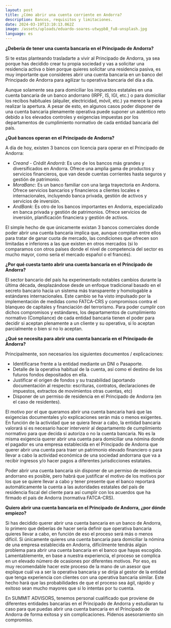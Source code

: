 ```yaml
---
layout: post
title: ¿Cómo abrir una cuenta corriente en Andorra?
description: Bancos, requisitos y limitaciones.
date: 2024-03-19T13:10:13.062Z
image: /assets/uploads/eduardo-soares-utwypb8_fu8-unsplash.jpg
language: es
---
```

**¿Debería de tener una cuenta bancaria en el Principado de Andorra?**

Si te estas planteando trasladarte a vivir al Principado de Andorra, ya sea porque has decidido crear tu propia sociedad y vas a solicitar una residencia activa o bien porque quieres solicitar una residencia pasiva, es muy importante que consideres abrir una cuenta bancaria en un banco del Principado de Andorra para agilizar tu operativa bancaria del día a día.

Aunque solamente sea para domiciliar los impuestos estatales en una cuenta bancaria de un banco andorrano (IRPF, IS, IGI, etc.) o para domiciliar los recibos habituales (alquiler, electricidad, móvil, etc.) ya merece la pena realizar la apertura. A pesar de esto, en algunos casos poder disponer de una cuenta bancaria plenamente operativa puede suponer un auténtico reto debido a los elevados controles y exigencias impuestas por los departamentos de cumplimiento normativo de cada entidad bancaria del país.

**¿Qué bancos operan en el Principado de Andorra?**

 A día de hoy, existen 3 bancos con licencia para operar en el Principado de Andorra:

* *Creand - Crèdit Andorrà*: Es uno de los bancos más grandes y diversificados en Andorra. Ofrece una amplia gama de productos y servicios financieros, que van desde cuentas corrientes hasta seguros y gestión de patrimonio.
* *MoraBanc*: Es un banco familiar con una larga trayectoria en Andorra. Ofrece servicios bancarios y financieros a clientes locales e internacionales, incluyendo banca privada, gestión de activos y servicios de inversión.
* *AndBank*: Es otro de los bancos importantes en Andorra, especializado en banca privada y gestión de patrimonios. Ofrece servicios de inversión, planificación financiera y gestión de activos.

El simple hecho de que únicamente existan 3 bancos comerciales donde poder abrir una cuenta bancaria implica que, aunque compitan entre ellos para tratar de ganar cuota de mercado, las condiciones que ofrecen son limitadas e inferiores a las que existen en otros mercados (si lo comparamos con otros países donde el nivel de competencia del sector es mucho mayor, como seria el mercado español o el francés).

**¿Por qué cuesta tanto abrir una cuenta bancaria en el Principado de Andorra?**

El sector bancario del país ha experimentado notables cambios durante la última década, desplazándose desde un enfoque tradicional basado en el secreto bancario hacia un sistema más transparente y homologable a estándares internacionales. Este cambio se ha visto impulsado por la implementación de medidas como FATCA-CRS y compromisos contra el blanqueo de capitales y financiación del terrorismo.  Para poder cumplir con dichos compromisos y estándares, los departamentos de cumplimiento normativo (Compliance) de cada entidad bancaria tienen el poder para decidir si aceptan plenamente a un cliente y su operativa, si lo aceptan parcialmente o bien si no lo aceptan.

**¿Qué se necesita para abrir una cuenta bancaria en el Principado de Andorra?** 

Principalmente, son necesarios los siguientes documentos / explicaciones:

* Identificarse frente a la entidad mediante un DNI o Pasaporte.
* Detalle de la operativa habitual de la cuenta, así como el destino de los futuros fondos depositados en ella.
* Justificar el origen de fondos y su trazabilidad (aportando documentación al respecto: escrituras, contratos, declaraciones de impuestos, extractos de movimientos otras cuentas, etc)
* Disponer de un permiso de residencia en el Principado de Andorra (en el caso de residentes).

El motivo por el que queramos abrir una cuenta bancaria hará que las exigencias documentales y/o explicaciones serán más o menos exigentes. En función de la actividad que se quiera llevar a cabo, la entidad bancaria valorará si es necesario hacer intervenir al departamento de cumplimiento normativo para que decida si autoriza o no la cuenta bancaria. No es la misma exigencia querer abrir una cuenta para domiciliar una nómina donde el pagador es una empresa establecida en el Principado de Andorra que querer abrir una cuenta para traer un patrimonio elevado financiero o para llevar a cabo la actividad económica de una sociedad andorrana que va a recibir ingresos y/o hacer pagos a diferentes jurisdicciones estatales.

Poder abrir una cuenta bancaria sin disponer de un permiso de residencia andorrano es posible, pero habrá que justificar el motivo de los motivos por los que se quiere llevar a cabo y tener presente que el banco reportará automáticamente la cuenta a las autoridades estatales del país de residencia fiscal del cliente para así cumplir con los acuerdos que ha firmado el país de Andorra (normativa FATCA-CRS).

**Quiero abrir una cuenta bancaria en el Principado de Andorra, ¿por dónde empiezo?**

Si has decidido querer abrir una cuenta bancaria en un banco de Andorra, lo primero que deberías de hacer seria definir que operativa bancaria quieres llevar a cabo, en función de eso el proceso será más o menos difícil. Si únicamente quieres una cuenta bancaria para domiciliar la nómina de una empresa establecida en Andorra, difícilmente tendrás algún problema para abrir una cuenta bancaria en el banco que hayas escogido. Lamentablemente, en base a nuestra experiencia, el proceso se complica en un elevado número de ocasiones por diferentes motivos. Por eso, es muy recomendable hacer este proceso de la mano de un asesor que explique cuál va a ser la operativa bancaria y se dirija al gestor de la entidad que tenga experiencia con clientes con una operativa bancaria similar. Este hecho hará que las probabilidades de que el proceso sea ágil, rápido y exitoso sean mucho mayores que si lo intentas por tu cuenta.

En SUMMIT ADVISORS, tenemos personal cualificado que proviene de diferentes entidades bancarias en el Principado de Andorra y estudiaran tu caso para que puedas abrir una cuenta bancaria en el Principado de Andorra de forma exitosa y sin complicaciones. Pídenos asesoramiento sin compromiso.
